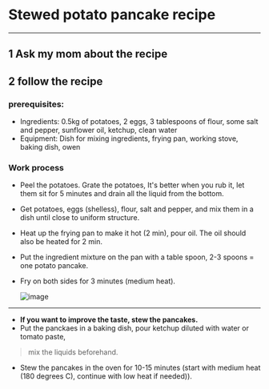 # Stewed potato pancake recipe
***
## 1 Ask my mom about the recipe
## 2 follow the recipe
### prerequisites:
* Ingredients: 0.5kg of potatoes, 2 eggs, 3 tablespoons of flour, some salt and pepper, sunflower oil, ketchup, clean water
* Equipment: Dish for mixing ingredients, frying pan, working stove, baking dish, owen
### Work process
* Peel the potatoes. Grate the potatoes, It's better when you rub it, let them sit for 5 minutes and drain all the liquid from the bottom.
* Get potatoes, eggs (shelless), flour, salt and pepper, and mix them in a dish until close to uniform structure.
* Heat up the frying pan to make it hot (2 min), pour oil. The oil should also be heated for 2 min.
* Put the ingredient mixture on the pan with a table spoon, 2-3 spoons = one potato pancake.
* Fry on both sides for 3 minutes (medium heat).

  ![image](https://github.com/user-attachments/assets/31ea217f-4f45-4a6e-9bdd-0befcd15f2ad)

***
* **If you want to improve the taste, stew the pancakes.**
* Put the panckaes in a baking dish, pour ketchup diluted with water or tomato paste,
> mix the liquids beforehand.
* Stew the pancakes in the oven for 10-15 minutes (start with medium heat (180 degrees C), continue with low heat if needed)).
